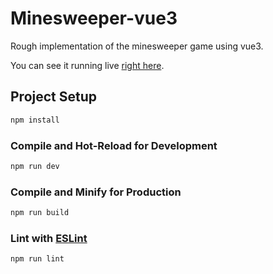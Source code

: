 # Minesweeper-vue3

Rough implementation of the minesweeper game using vue3.

You can see it running live [right here](https://minesweeper-vue3-wrkrxs-projects.vercel.app/).

## Project Setup

```sh
npm install
```

### Compile and Hot-Reload for Development

```sh
npm run dev
```

### Compile and Minify for Production

```sh
npm run build
```

### Lint with [ESLint](https://eslint.org/)

```sh
npm run lint
```
